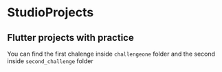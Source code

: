 # StudioProjects
## Flutter projects with practice

You can find the first chalenge inside `challengeone` folder and the second inside `second_challenge` folder

